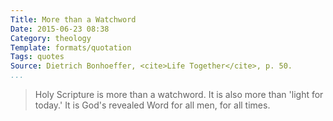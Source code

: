 ```yaml
---
Title: More than a Watchword
Date: 2015-06-23 08:38
Category: theology
Template: formats/quotation
Tags: quotes
Source: Dietrich Bonhoeffer, <cite>Life Together</cite>, p. 50.
...
```


> Holy Scripture is more than a watchword. It is also more than 'light for
> today.' It is God's revealed Word for all men, for all times.

